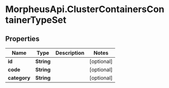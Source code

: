 # MorpheusApi.ClusterContainersContainerTypeSet

## Properties

Name | Type | Description | Notes
------------ | ------------- | ------------- | -------------
**id** | **String** |  | [optional] 
**code** | **String** |  | [optional] 
**category** | **String** |  | [optional] 


